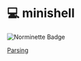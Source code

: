 # 💻 minishell

![Norminette Badge](https://github.com/evandotsh/minishell/actions/workflows/norminette.yml/badge.svg)

<a href="https://github.com/evandotsh/minishell/blob/main/PARCING.md">Parsing</a>